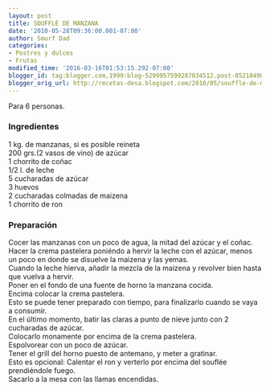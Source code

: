 ```yaml
---
layout: post
title: SOUFFLÉ DE MANZANA
date: '2010-05-28T09:36:00.001-07:00'
author: Smurf Dad
categories:
- Postres y dulces
- Frutas
modified_time: '2016-03-16T01:53:15.292-07:00'
blogger_id: tag:blogger.com,1999:blog-5299957599287034512.post-8521849026861978604
blogger_orig_url: http://recetas-desa.blogspot.com/2010/05/souffle-de-manzana.html
---
```


Para 6 personas.<br /><h3>Ingredientes</h3>1 kg. de manzanas, si es posible reineta<br />200 grs.(2 vasos de vino) de azúcar<br />1 chorrito de coñac<br />1/2 l. de leche<br />5 cucharadas de azúcar<br />3 huevos<br />2 cucharadas colmadas de maizena<br />1 chorrito de ron<br /><h3>Preparación</h3>Cocer las manzanas con un poco de agua, la mitad del azúcar y el coñac.<br />Hacer la crema pastelera poniéndo a hervir la leche con el azúcar, menos un poco en donde se disuelve la maizena y las yemas.<br />Cuando la leche hierva, añadir la mezcla de la maizena y revolver bien hasta que vuelva a hervir.<br />Poner en el fondo de una fuente de horno la manzana cocida.<br />Encima colocar la crema pastelera.<br />Esto se puede tener preparado con tiempo, para finalizarlo cuando se vaya a consumir.<br />En el último momento, batir las claras a punto de nieve junto con 2 cucharadas de azúcar.<br />Colocarlo monamente por encima de la crema pastelera.<br />Espolvorear con un poco de azúcar.<br />Tener el grill del horno puesto de antemano, y meter a gratinar.<br />Esto es opcional: Calentar el ron y verterlo por encima del souflée prendiéndole fuego.<br />Sacarlo a la mesa con las llamas encendidas.